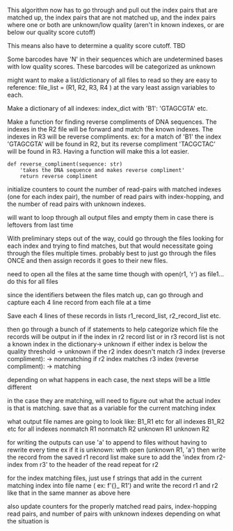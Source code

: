 This algorithm now has to go through and pull out the index pairs that are matched up, the index pairs that are not matched up, and the index pairs where one or both are unknown/low quality (aren't in known indexes, or are below our quality score cutoff)

This means also have to determine a quality score cutoff. TBD

Some barcodes have 'N' in their sequences which are undetermined bases with low quality scores. These barcodes will be categorized as  unknown


might want to make a list/dictionary of all files to read so they are easy to reference: file_list = (R1, R2, R3, R4 ) at the vary least assign variables to each.

Make a dictionary of all indexes: index_dict with 'B1':	'GTAGCGTA' etc. 

Make a function for finding reverse compliments of DNA sequences. The indexes in the R2 file will be forward and match the known indexes. The indexes in R3 will be reverse compliments.
ex: for a match of 'B1' the index  'GTAGCGTA'  will be found in R2, but its reverse compliment 'TACGCTAC' will be found in R3. Having a function will make this a lot easier.
```
def reverse_compliment(sequence: str)
	'takes the DNA sequence and makes reverse compliment'
	return reverse compliment
```

initialize counters to count the number of read-pairs with matched indexes (one for each index pair), the number of read pairs with index-hopping, and the number of read pairs with unknown indexes. 

will want to loop through all output files and empty them in case there is leftovers from last time

With preliminary steps out of the way, could go through the files looking for each index and trying to find matches, but that would necessitate going through the files multiple times. probably best to just go through the files ONCE and then assign records it goes to their new files.

need to open all the files at the same time though
with open(r1, 'r') as file1... do this for all files

since the identifiers between the files match up, can go through and capture each 4 line record from each file at a time

Save each 4 lines of these records in lists r1_record_list, r2_record_list etc.

then go through a bunch of if statements to help categorize which file the records will be output in
if the  index in r2 record list or in r3 record list is not a known index in the dictionary-> unknown
if either index is below the quality threshold -> unknown
if the r2 index doesn't match r3 index (reverse compliment): -> nonmatching
if r2 index matches r3 index (reverse compliment): -> matching

depending on what happens in each case, the next steps will be a little different

in the case they are matching, will need to figure out what the actual index is that is matching. save that as a variable for the current matching index

what output file names are going to look like:
B1_R1 etc for all indexes 
B1_R2 etc for all indexes
nonmatch R1
nonmatch R2
unknown R1
unknown R2

for writing the outputs can use 'a' to append to files without having to rewrite every time
ex if it is unknown: with open (unknown R1, 'a')
then write the record from the saved r1 record list
make sure to add the 'index from r2-index from r3' to the header of the read
repeat for r2


for the index matching files, just use f strings that add in the current matching index into file name ( ex: f'{}_ R1') and write the record r1 and r2 like that in the same manner as above here

also update counters for the properly matched read pairs, index-hopping read pairs, and number of pairs with unknown indexes depending on what the situation is
